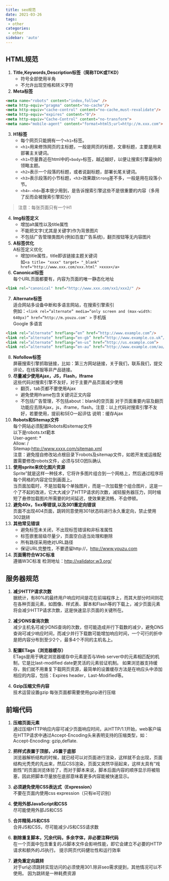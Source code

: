 ```yaml
---
title: seo规范
date: 2021-03-26
tags:
 - other
categories:
 - other
sidebar: 'auto'
---
```


## HTML规范
1. **Title,Keywords,Description标签（简称TDK或TKD）**
    - 符号全部使用半角
    - 不允许出现空格和转义字符
2. **Meta标签**  
  ```html
  <meta name="robots" content="index,follow" />
  <meta http-equiv="pragma" content="no-cache"/>
  <meta http-equiv="cache-control" content="no-cache,must-revalidate"/>
  <meta http-equiv="expires" content="0"/>
  <meta http-equiv="Cache-Control" content="no-transform">
  <meta name="mobile-agent" content="format=html5;url=http://m.xxx.com">
  ```
3. **H1标签**  
    - 每个网页只能拥有一个`<h1>`标签。
    - `<h1>`用来修饰网页的主标题，一般是网页的标题，文章标题，主要是用来部署主关键词。
    - `<h1>`尽量靠近在html中的`<body>`标签，越近越好，以便让搜索引擎最快的领略主题。
    - `<h2>`表示一个段落的标题，或者说副标题，部署长尾关键词。
    - `<h3>`表示段落的小节标题，`<h3>`效果跟`Strong`差不多，一般是用在段落小节。
    - `<h4>-<h6>`基本很少用到，是告诉搜索引擎这些不是很重要的内容（多用了反而会被搜索引擎扣分）
  > 注意：每张页面只有一个H1
4. **Img标签定义**  
    - 增加alt属性以及title属性
    - 不能把文字(尤其是关键字)作为背景图片
    - 不包括广告管理类图片(例如百度广告系统)，翻页按钮等无内容图片
5. **A标签优化**  
A标签定义优化  
    - 增加title属性，title即该链接主题关键词  
  如`<a title= "xxxx" target= "_blank" href="http://www.xxx.com/xxx.html" >xxxx</a>`
6. **Canonical标签**  
每个URL页面都要有，内容为页面的唯一静态化地址
```html
<link rel="canonical" href="http://www.xxx.com/xx1/xxx2/" />
```
7. **Alternate标签**  
适合网站多设备中断和多语言网站，在搜索引擎索引  
例如：`<link rel=”alternate” media=”only screen and (max-width: 640px)” href=”http://m.youzu.com″ >` 手机版    
Google 多语言  
```html
<link rel=”alternate” hreflang=”en” href=”http://www.example.com”/>
<link rel=”alternate” hreflang=”en-gb” href=”http://www.example.co.uk”/>
<link rel=”alternate” hreflang=”en-us” href=”http://us.example.com”>
<link rel=”alternate” hreflang=”en-au” href=”http://www.example.com/au/”>
```
8. **Nofollow标签**  
屏蔽搜索引擎抓取链接，比如：第三方网站链接，关于我们，联系我们，提交评论，在线客服等非产品链接。
9. **尽量减少使用Ajax，JS，Flash，Iframe**  
这些代码对搜索引擎不友好，对于主要产品页面减少使用
    - 翻页，tab页都不要使用Ajax
    - 避免使用Iframe包含关键词正文内容
    - 不包括广告管理，不包括about：blank的空页面
对于页面重要内容及翻页功能应去除Ajax，js，iframe，flash。注意：以上代码对搜索引擎不友好，若要使用，提前和SEO一起评估
说明：缓存Ajax
10. **Robots和Sitemap文件**  
每个网站必须配置Robots和sitemap文件  
以下是robots.txt範本  
User-agent: *  
Allow: /  
Sitemap:http://www.xxxx.com/sitemap.xml  
注意：避免擅自修改站点根目录下robots及sitemap文件，如若开发或运维配置需要修改robots文件，必须与SEO团队确认
11. **使用sprite来优化图片资源**  
Sprite”就是这样一种技术，它将许多图片组合到一个网格上，然后通过程序将每个网格的内容定位到画面上。  
当页面加载时，不是加载每个单独图片，而是一次加载整个组合图片，这是一个了不起的改进，它大大减少了HTTP请求的次数，减轻服务器压力，同时缩短了悬停加载图片所需要的时间延迟，使效果更流畅，不会停顿。  
12. **避免40x，5xx等错误,以及301重定向错误**  
页面不出现404页面，跳转同意使用301状态码进行永久重定向，禁止使用302跳转
13. **其他常见错误**  
    - 避免标签未关闭，不出现标签错误和非标准属性  
    - 标签嵌套层级尽量少，页面空白适当处理和删除  
    - 所有路径采用绝对URL路径  
    - 保证URL完整性，不要遗留http://，http://www.youzu.com  
14. **页面需符合W3C标准**  
遵循W3C标准
检测地址：http://validator.w3.org/

## 服务器规范

1. **减少HTTP请求次数**  
据统计，有80%的最终用户响应时间是花在前端程序上，而其大部分时间则花在各种页面元素，如图像、样式表、脚本和Flash等的下载上，减少页面元素将会减少HTTP请求次数，这是快速显示页面的关键所在。

2. **减少DNS查询次数**  
减少主机名可减少DNS查询的次数，但可能造成并行下载数的减少，避免DNS查询可减少响应时间，而减少并行下载数可能增加响应时间，一个可行的折中是把内容分布到至少2个，最多4个不同的主机名上。

3. **配置ETags（浏览器缓存）**  
ETags是用于确定浏览器缓存中元素是否与Web server中的元素相匹配的机制，它是比last-modified date更灵活的元素验证机制。
如果浏览器支持缓存，我们就不用重复下载网页资源，最简单的设置缓存方法是在响应头中添加相应的内容，包括：Expires header，Last-Modified等。

4. **Gzip压缩文件内容**  
技术运营设置gzip
每张页面都需要使用gzip进行压缩

## 前端代码

1. **压缩页面元素**  
通过压缩HTTP响应内容可减少页面响应时间，从HTTP/1.1开始，web客户端在HTTP请求中通过Accept-Encoding头来表明支持的压缩类型，如：Accept-Encoding: gzip,deflate.

2. **把样式表置于顶部，JS置于底部**  
浏览器解析结构的时候，就已经可以对页面进行渲染，这样就不会出现，页面结构光秃秃的先出来，然后CSS渲染，页面又突然华丽起来，这样太具有“戏剧性”的页面浏览体验了，而对于脚本来说，脚本后面内容的顺序显示将被阻塞，因此把脚本尽量放在底部意味着更多内容能被快速显示。

3. **必须避免使用CSS表达式（Expression）**  
不要在页面内使用css expression（只有ie可识别）

4. **使用外部JavaScript和CSS**  
尽可能使用外部JS和CSS

5. **合并精简JS和CSS**  
合并JS和CSS，尽可能减少JS和CSS请求数

6. **剔除重复脚本，冗余代码，多余字体，非必要注释代码**  
在一个页面中包含重复的JS脚本文件会影响性能，即它会建立不必要的HTTP请求和额外的JS执行。
提示网页代码健壮性和运行效率

7. **避免重定向跳转**  
对于url必须跳转实现访问的必须使用301.除非seo需求提到，其他情况可以不使用。
因为跳转是一种耗费资源